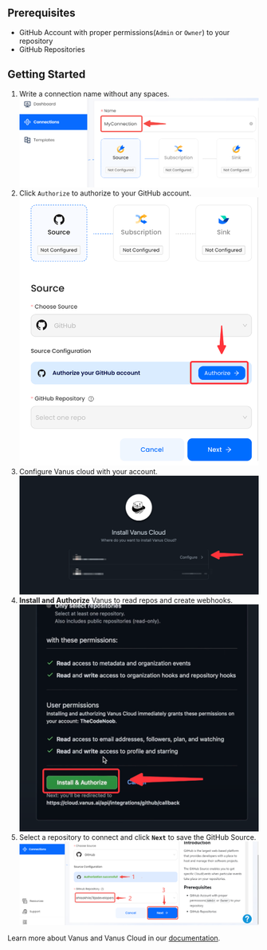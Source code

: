 ## Prerequisites

- GitHub Account with proper permissions(`Admin` or `Owner`) to your repository
- GitHub Repositories

## Getting Started

1. Write a connection name without any spaces.
   ![img.png](images/connection.png)
2. Click `Authorize` to authorize to your GitHub account.
![img.png](images/img.png)
3. Configure Vanus cloud with your account.
![](images/selconfig.png)
4. **Install and Authorize** Vanus to read repos and create webhooks.
![](images/authorizw.png)
5. Select a repository to connect and click **`Next`** to save the GitHub Source.
![](images/selectrepo.png)


Learn more about Vanus and Vanus Cloud in our [documentation](https://docs.vanus.ai).
